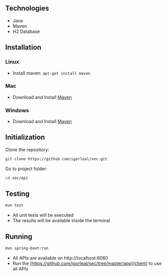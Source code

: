 
## Technologies
* Java
* Maven
* H2 Database

## Installation

### Linux
* Install maven: `apt-get install maven`

### Mac
* Download and Install [Maven](https://maven.apache.org/download.cgi)

### Windows
* Download and Install [Maven](https://maven.apache.org/download.cgi)


## Initialization

Clone the repository:
```sh
git clone https://github.com/igorleal/sec.git
```

Go to project folder:
```sh
cd sec/api
```

## Testing

```sh
mvn test
```

* All unit tests will be executed
* The results will be available inside the terminal

## Running

```sh
mvn spring-boot:run
```

* All APIs are available on http://localhost:8080
* Run the [https://github.com/igorleal/sec/tree/master/app](client) to use all APIs